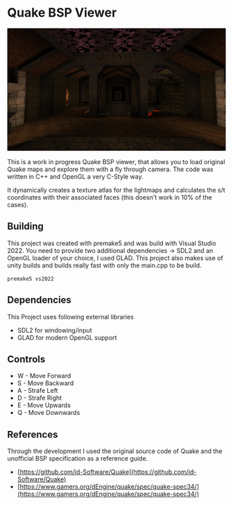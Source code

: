 # Quake BSP Viewer

![QuakeStart](resources/QuakeBSP.png)

This is a work in progress Quake BSP viewer, that allows you to load original Quake maps and explore them with a fly through camera. The code was written in C++ and OpenGL a very C-Style way.

It dynamically creates a texture atlas for the lightmaps and calculates the s/t coordinates with their associated faces (this doesn't work in 10% of the cases).

## Building

This project was created with premake5 and was build with Visual Studio 2022. You need to provide two additional dependencies -> SDL2 and an OpenGL loader of your choice, I used GLAD.
This project also makes use of unity builds and builds really fast with only the main.cpp to be build.

```
premake5 vs2022
```

## Dependencies

This Project uses following external libraries
+ SDL2 for windowing/input
+ GLAD for modern OpenGL support

## Controls

+ W - Move Forward
+ S - Move Backward
+ A - Strafe Left
+ D - Strafe Right
+ E - Move Upwards
+ Q - Move Downwards


## References

Through the development I used the original source code of Quake and the unofficial BSP specification as a reference guide.
+ [https://github.com/id-Software/Quake](https://github.com/id-Software/Quake)
+ [https://www.gamers.org/dEngine/quake/spec/quake-spec34/](https://www.gamers.org/dEngine/quake/spec/quake-spec34/)
